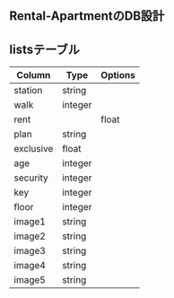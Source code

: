 ## Rental-ApartmentのDB設計

## listsテーブル
|Column|Type|Options|
|------|----|-------|
|station|string||
|walk|integer||
|rent||float||
|plan|string||
|exclusive|float||
|age|integer||
|security|integer||
|key|integer||
|floor|integer||
|image1|string||
|image2|string||
|image3|string||
|image4|string||
|image5|string||